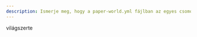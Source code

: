 ```yaml
---
description: Ismerje meg, hogy a paper-world.yml fájlban az egyes csomópontok mit jelentenek.
---
```


világszerte
